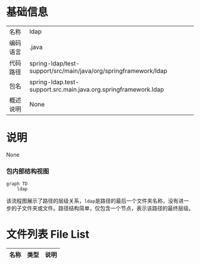# 基础信息

|      |      |
|------|------|
| 名称 | ldap |
| 编码语言 | .java |
| 代码路径 | spring-ldap/test-support/src/main/java/org/springframework/ldap |
| 包名 | spring-ldap.test-support.src.main.java.org.springframework.ldap |
| 概述说明 | None |

# 说明

None


### 包内部结构视图

```mermaid
graph TD
    ldap
```

该流程图展示了路径的层级关系，`ldap`是路径的最后一个文件夹名称，没有进一步的子文件夹或文件。路径结构简单，仅包含一个节点，表示该路径的最终层级。

# 文件列表 File List

| 名称   | 类型  | 说明 |
|-------|------|-------------|


